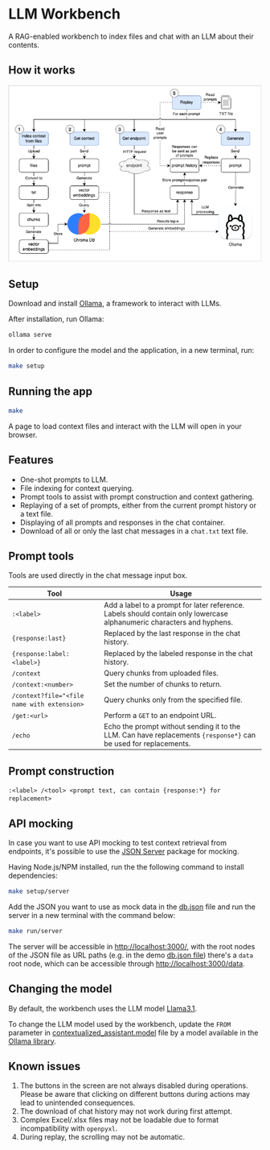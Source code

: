 # LLM Workbench

A RAG-enabled workbench to index files and chat with an LLM about their contents.

## How it works

![image](doc/app_flow.drawio.png)

## Setup

Download and install [Ollama](https://www.ollama.com), a framework to interact with LLMs.

After installation, run Ollama:

```bash
ollama serve
```

In order to configure the model and the application, in a new terminal, run:

```bash
make setup
```

## Running the app

```bash
make
```

A page to load context files and interact with the LLM will open in your browser.

## Features

- One-shot prompts to LLM.
- File indexing for context querying.
- Prompt tools to assist with prompt construction and context gathering.
- Replaying of a set of prompts, either from the current prompt history or a text file.
- Displaying of all prompts and responses in the chat container.
- Download of all or only the last chat messages in a `chat.txt` text file.

## Prompt tools

Tools are used directly in the chat message input box.

| Tool                                        | Usage                             |
| ------------------------------------------- | --------------------------------- |
| `:<label>`                                  | Add a label to a prompt for later reference. Labels should contain only lowercase alphanumeric characters and hyphens. |
| `{response:last}`                           | Replaced by the last response in the chat history. |
| `{response:label:<label>}`                  | Replaced by the labeled response in the chat history. |
| `/context`                                  | Query chunks from uploaded files. |
| `/context:<number>`                         | Set the number of chunks to return. |
| `/context?file="<file name with extension>` | Query chunks only from the specified file. |
| `/get:<url>`                                | Perform a `GET` to an endpoint URL. |
| `/echo`                                     | Echo the prompt without sending it to the LLM. Can have replacements `{response*}` can be used for replacements. |

## Prompt construction

```text
:<label> /<tool> <prompt text, can contain {response:*} for replacement>
```

## API mocking

In case you want to use API mocking to test context retrieval from endpoints, it's possible to use the [JSON Server](https://github.com/typicode/json-server) package for mocking.

Having Node.js/NPM installed, run the the following command to install dependencies:

```bash
make setup/server
```

Add the JSON you want to use as mock data in the [db.json](db.json) file and run the server in a new terminal with the command below:

```bash
make run/server
```

The server will be accessible in [http://localhost:3000/](http://localhost:3000/), with the root nodes of the JSON file as URL paths (e.g. in the demo [db.json file](db.json)) there's a `data` root node, which can be accessible through [http://localhost:3000/data](http://localhost:3000/data).

## Changing the model

By default, the workbench uses the LLM model [Llama3.1](https://ollama.com/library/llama3.1).

To change the LLM model used by the workbench, update the `FROM` parameter in [contextualized_assistant.model](contextualized_assistant.model) file by a model available in the [Ollama library](https://ollama.com/library).

## Known issues

1. The buttons in the screen are not always disabled during operations. Please be aware that clicking on different buttons during actions may lead to unintended consequences.
2. The download of chat history may not work during first attempt.
3. Complex Excel/.xlsx files may not be loadable due to format incompatibility with `openpyxl`.
4. During replay, the scrolling may not be automatic.

